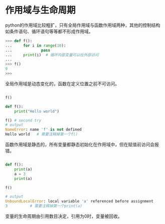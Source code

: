 # 作用域与生命周期

python的作用域比较粗犷，只有全局作用域与函数作用域两种，其他的控制结构如条件语句、循环语句等等都不形成作用域。

```python
>>> def f():
...     for i in range(10):
...             pass
...     print(i)  # 循环内部变量可以在外部访问
...
>>> f()
9
>>>
```

全局作用域是动态变化的，函数在定义位置之前不可访问。

```python

f()

def f():
    print("Hello world")

f() # second try
# output
NameError: name 'f' is not defined
Hello world   # 需要注释掉第一个f()
```

函数作用域是静态的，所有变量都静态初始化在作用域中，但在赋值前访问会报错。

```python

def f():
    print(a)
    a = 3
    print(a)

f()

# output
UnboundLocalError: local variable 'a' referenced before assignment
3          # 需要注释掉第一个print(a)
```

变量的生命周期由引用数目决定，引用为0时，变量被回收。
